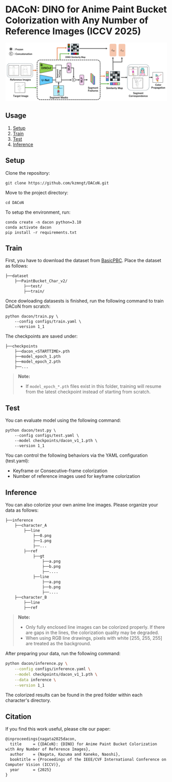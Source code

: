 # DACoN: DINO for Anime Paint Bucket Colorization with Any Number of Reference Images (ICCV 2025)
<!--
[Paper Link](https://arxiv.org/pdf/????.????)
-->

<img src="assets/architecture.png" width="800px"/>

## Usage

1. [Setup](#setup)
2. [Train](#train)
3. [Test](#test)
4. [Inference](#inference)


## Setup

Clone the repository:

```
git clone https://github.com/kzmngt/DACoN.git
```

Move to the project directory:

```
cd DACoN
```

To setup the environment, run:

```
conda create -n dacon python=3.10
conda activate dacon
pip install -r requirements.txt
```

## Train

First, you have to download the dataset from [BasicPBC](https://github.com/ykdai/BasicPBC).
Place the dataset as follows:
```
├──dataset
    ├──PaintBucket_Char_v2/
        ├──test/
        ├──train/
```

Once dowloading datasests is finished, run the following command to train DACoN from scratch:

```
python dacon/train.py \
    --config configs/train.yaml \
    --version 1_1
```

The checkpoints are saved under:
```
├──checkpoints
    ├──dacon_<STARTTIME>.pth
    ├──model_epoch_1.pth
    ├──model_epoch_2.pth
    ├──...
```
> **Note:**  
> - If `model_epoch_*.pth` files exist in this folder, training will resume from the latest checkpoint instead of starting from scratch.

## Test
You can evaluate model using the following command:

```
python dacon/test.py \
    --config configs/test.yaml \
    --model checkpoints/dacon_v1_1.pth \
    --version 1_1
```

You can control the following behaviors via the YAML configuration (test.yaml):

- Keyframe or Consecutive-frame colorization
- Number of reference images used for keyframe colorization

## Inference

You can also colorize your own anime line images. 
Please organize your data as follows:

```
├──inference
    ├──character_A
    	├──line
            ├──0.png	
            ├──1.png	
            ├──...	
    	├──ref
            ├──gt
            	├──a.png
            	├──b.png
            	├──....
            ├──line
            	├──a.png
            	├──b.png
            	├──....
    ├──character_B
    	├──line
    	├──ref
```

> **Note:**
> - Only fully enclosed line images can be colorized properly. If there are gaps in the lines, the colorization quality may be degraded.
> - When using RGB line drawings, pixels with white [255, 255, 255] are treated as the background.


After preparing your data, run the following command:

```bash
python dacon/inference.py \
    --config configs/inference.yaml \
    --model checkpoints/dacon_v1_1.pth \
    --data inference \
    --version 1_1
```

The colorized results can be found in the pred folder within each character's directory.


## Citation
If you find this work useful, please cite our paper:
```
@inproceedings{nagata2025dacon,
  title     = {{DACoN}: {DINO} for Anime Paint Bucket Colorization with Any Number of Reference Images},
  author    = {Nagata, Kazuma and Kaneko, Naoshi},
  booktitle = {Proceedings of the IEEE/CVF International Conference on Computer Vision (ICCV)},
  year      = {2025}
}
